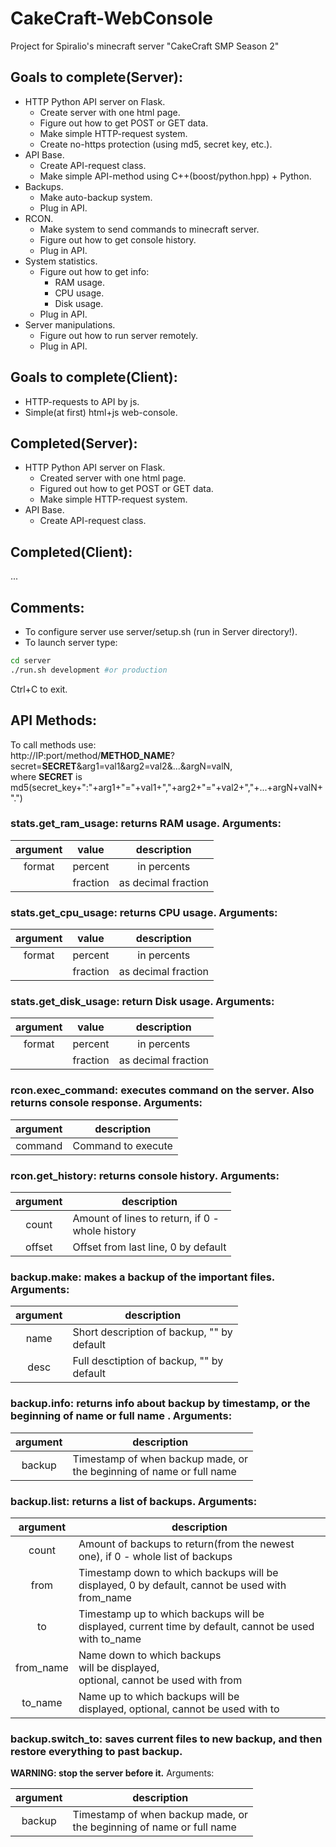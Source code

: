 # CakeCraft-WebConsole
Project for Spiralio's minecraft server "CakeCraft SMP Season 2"
## Goals to complete(Server):
- HTTP Python API server on Flask.
  * Create server with one html page.
  * Figure out how to get POST or GET data.
  * Make simple HTTP-request system.
  * Create no-https protection (using md5, secret key, etc.).
- API Base.
  * Create API-request class.
  * Make simple API-method using C++(boost/python.hpp) + Python.
- Backups.
  * Make auto-backup system.
  * Plug in API.
- RCON.
  * Make system to send commands to minecraft server.
  * Figure out how to get console history.
  * Plug in API.
- System statistics.
  * Figure out how to get info:
    - RAM usage.
    - CPU usage.
    - Disk usage.
  * Plug in API.
- Server manipulations.
  * Figure out how to run server remotely.
  * Plug in API.
## Goals to complete(Client):
- HTTP-requests to API by js.
- Simple(at first) html+js web-console.
## Completed(Server):
- HTTP Python API server on Flask.
  * Created server with one html page.
  * Figured out how to get POST or GET data.
  * Make simple HTTP-request system.
- API Base.
  * Create API-request class.
## Completed(Client):
...
## Comments:
- To configure server use server/setup.sh (run in Server directory!).
- To launch server type:
```bash
cd server
./run.sh development #or production
```
Ctrl+C to exit.
## API Methods:
To call methods use:<br/>
http://IP:port/method/**METHOD_NAME**?secret=**SECRET**&arg1=val1&arg2=val2&...&argN=valN,<br/>
where **SECRET** is md5(secret_key+":"+arg1+"="+val1+","+arg2+"="+val2+","+...+argN+valN+".")
### **stats.get_ram_usage**: returns RAM usage. Arguments:

| argument |   value  | description         |
|:--------:|:--------:|:-------------------:|
|  format  |  percent | in percents         |
|          | fraction | as decimal fraction |

### **stats.get_cpu_usage**: returns CPU usage. Arguments:

| argument |   value  | description         |
|:--------:|:--------:|:-------------------:|
|  format  |  percent | in percents         |
|          | fraction | as decimal fraction |

### **stats.get_disk_usage**: return Disk usage. Arguments:

| argument |   value  | description         |
|:--------:|:--------:|:-------------------:|
|  format  |  percent | in percents         |
|          | fraction | as decimal fraction |

### **rcon.exec_command**: executes command on the server. Also returns console response. Arguments:

| argument | description |
|:--------:|-------------|
| command | Command to execute |

### **rcon.get_history**: returns console history. Arguments:

| argument | description |
|:--------:|-------------|
| count | Amount of lines to return, if 0 - <br/>whole history |
| offset | Offset from last line, 0 by default |

### **backup.make**: makes a backup of the important files. Arguments:

| argument | description |
|:--------:|-------------|
| name | Short description of backup, "" by <br/>default |
| desc | Full desctiption of backup, "" by <br/>default |

### **backup.info**: returns info about backup by timestamp, or the beginning of name or full name . Arguments:
| argument | description |
|:--------:|-------------|
| backup | Timestamp of when backup made, or <br/>the beginning of name or full name |

### **backup.list**: returns a list of backups. Arguments:

| argument | description |
|:--------:|-------------|
| count | Amount of backups to return(from the newest <br/>one), if 0 - whole list of backups |
| from | Timestamp down to which backups will be <br/>displayed, 0 by default, cannot be used with from_name |
| to | Timestamp up to which backups will be <br/>displayed, current time by default, cannot be used with to_name |
| from_name | Name down to which backups <br/>will be displayed, <br/>optional, cannot be used with from |
| to_name | Name up to which backups will be <br/>displayed, optional, cannot be used with to |


### **backup.switch_to**: saves current files to new backup, and then restore everything to past backup.
**WARNING: stop the server before it.** Arguments:

| argument | description |
|:--------:|-------------|
| backup | Timestamp of when backup made, or <br/>the beginning of name or full name |
